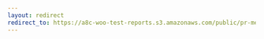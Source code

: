 ```yaml
---
layout: redirect
redirect_to: https://a8c-woo-test-reports.s3.amazonaws.com/public/pr-merge/38289/e2e/index.html
---
```

